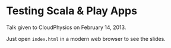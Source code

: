 # Testing Scala & Play Apps

Talk given to CloudPhysics on February 14, 2013.

Just open `index.html` in a modern web browser to see the slides.
